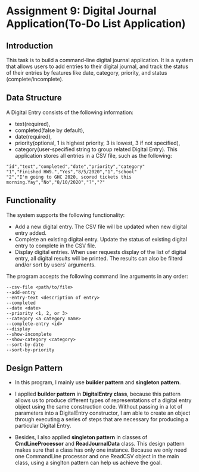 # Assignment 9: Digital Journal Application(To-Do List Application)


## Introduction
This task is to build a command-line digital journal application. It is a system that allows users to add entries to their digital journal, and track the status of their entries by features like date, category, priority, and status (complete/incomplete). 

## Data Structure
A Digital Entry consists of the following information: 
* text(required), 
* completed(false by default), 
* date(required), 
* priority(optional, 1 is highest priority, 3 is lowest, 3 if not specified),
* category(user-specified string to group related Digital Entry).
This application stores all entries in a CSV file, such as the following:
```
"id","text","completed","date","priority","category"
"1","Finished HW9.","Yes","8/5/2020","1","school"
"2","I'm going to GHC 2020, scored tickets this morning.Yay","No","8/10/2020","?","?"
```

## Functionality
The system supports the following functionality:
* Add a new digital entry. The CSV file will be updated when new digital entry added.
* Complete an existing digital entry. Update the status of existing digital entry to complete in the CSV file.
* Display digital entries. When user requests display of the list of digital entry, all digital results will be printed. The results can also be filterd and/or sort by users' arguments.

The program accepts the following command line arguments in any order:
```
--csv-file <path/to/file>
--add-entry
--entry-text <description of entry>
--completed
--date <date>
--priority <1, 2, or 3>
--category <a category name>
--complete-entry <id>
--display
--show-incomplete
--show-category <category>
--sort-by-date
--sort-by-priority	
```

## Design Pattern
* In this program, I mainly use **builder pattern** and **singleton pattern**. 

* I applied **builder pattern** in **DigitalEntry class**, because this pattern allows us to produce different types of representations of a digital entry object using the same construction code. Without passing in a lot of parameters into a DigitalEntry constructor, I am able to create an object through executing a series of steps that are necessary for producing a particular Digital Entry.

* Besides, I also applied **singleton pattern** in classes of **CmdLineProcessor** and **ReadJournalData** class. This design pattern makes sure that a class has only one instance. Because we only need one CommandLine processor and one ReadCSV object in the main class, using a singlton pattern can help us achieve the goal. 




